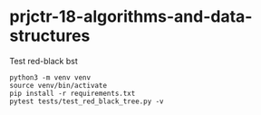 # prjctr-18-algorithms-and-data-structures

Test red-black bst

```
python3 -m venv venv
source venv/bin/activate
pip install -r requirements.txt
pytest tests/test_red_black_tree.py -v
```
